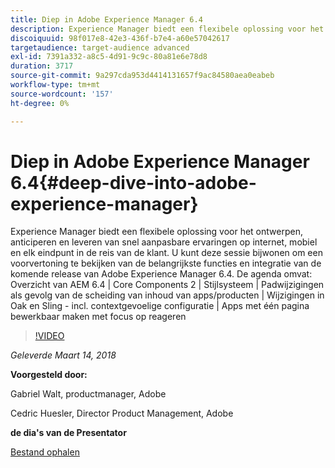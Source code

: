 ```yaml
---
title: Diep in Adobe Experience Manager 6.4
description: Experience Manager biedt een flexibele oplossing voor het ontwerpen, anticiperen en leveren van snel aanpasbare ervaringen op internet, mobiel en elk eindpunt in de reis van de klant. U kunt deze sessie bijwonen om een voorvertoning te bekijken van de belangrijkste functies en integratie van de komende release van Adobe Experience Manager 6.4.
discoiquuid: 98f017e8-42e3-436f-b7e4-a60e57042617
targetaudience: target-audience advanced
exl-id: 7391a332-a8c5-4d91-9c9c-80a81e6e78d8
duration: 3717
source-git-commit: 9a297cda953d4414131657f9ac84580aea0eabeb
workflow-type: tm+mt
source-wordcount: '157'
ht-degree: 0%

---
```


# Diep in Adobe Experience Manager 6.4{#deep-dive-into-adobe-experience-manager}

Experience Manager biedt een flexibele oplossing voor het ontwerpen, anticiperen en leveren van snel aanpasbare ervaringen op internet, mobiel en elk eindpunt in de reis van de klant. U kunt deze sessie bijwonen om een voorvertoning te bekijken van de belangrijkste functies en integratie van de komende release van Adobe Experience Manager 6.4. De agenda omvat: Overzicht van AEM 6.4 | Core Components 2 | Stijlsysteem | Padwijzigingen als gevolg van de scheiding van inhoud van apps/producten | Wijzigingen in Oak en Sling - incl. contextgevoelige configuratie | Apps met één pagina bewerkbaar maken met focus op reageren

>[!VIDEO](https://video.tv.adobe.com/v/21749/?quality=9)

*Geleverde Maart 14, 2018*

**Voorgesteld door:**

Gabriel Walt, productmanager, Adobe

Cedric Huesler, Director Product Management, Adobe

**de dia&#39;s van de Presentator**

[Bestand ophalen](assets/aem64-developerupdate31418.pdf)

<!--
[Get back to the Overview](https://helpx.adobe.com/experience-manager/kt/eseminars/gems/aem-index.html)
-->
